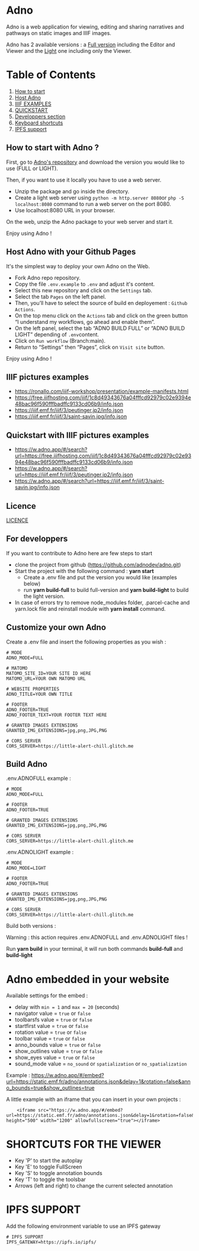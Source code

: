 # Adno

Adno is a web application for viewing, editing and sharing narratives and pathways on static images and IIIF images.

Adno has 2 available versions : a [Full version](https://w.adno.app) including the Editor and Viewer and the [Light](https://r.adno.app) one including only the Viewer.

# Table of Contents
1. [How to start](#how-to-start-with-adno-)
2. [Host Adno](#host-adno-with-github-pages)
3. [IIIF EXAMPLES](#iiif-pictures-examples)
4. [QUICKSTART](#quickstart-with-IIIF-pictures-examples)
5. [Developpers section](#for-developpers)
6. [Keyboard shortcuts](#shortcuts-for-the-viewer)
7. [IPFS support](#ipfs-support)

## How to start with Adno ?

First, go to [Adno's repository](https://github.com/adnodev/adno/releases) and download the version you would like to use (FULL or LIGHT). 

Then, if you want to use it locally you have to use a web server.

- Unzip the package and go inside the directory.
- Create a light web server using `python -m http.server 8080`or `php -S localhost:8080` command to run a web server on the port 8080.
- Use localhost:8080 URL in your browser.

On the web, unzip the Adno package to your web server and start it.

Enjoy using Adno !

## Host Adno with your Github Pages

It's the simplest way to deploy your own Adno on the Web.

- Fork Adno repo repository.
- Copy the file `.env.example` to `.env` and adjust it's content. 
- Select this new repository and click on the `Settings` tab.
- Select the tab `Pages` on the left panel. 
- Then, you’ll have to select the source of build en deployement : `Github Actions`.
- On the top menu click on the `Actions` tab and click on the green button “I understand my workflows, go ahead and enable them”.
- On the left panel, select the tab “ADNO BUILD FULL” or “ADNO BUILD LIGHT” depending of `.env`content.
- Click on `Run workflow` (Branch:main).
- Return to “Settings” then “Pages”, click on `Visit site` button.

Enjoy using Adno !

## IIIF pictures examples

* https://ronallo.com/iiif-workshop/presentation/example-manifests.html
* https://free.iiifhosting.com/iiif/1c8d49343676a04fffcd92979c02e9394e48bac96f590fffbadffc9133cd06b9/info.json
* https://iiif.emf.fr/iiif/3/peutinger.jp2/info.json
* https://iiif.emf.fr/iiif/3/saint-savin.jpg/info.json

## Quickstart with IIIF pictures examples

* https://w.adno.app/#/search?url=https://free.iiifhosting.com/iiif/1c8d49343676a04fffcd92979c02e9394e48bac96f590fffbadffc9133cd06b9/info.json
* https://w.adno.app/#/search?url=https://iiif.emf.fr/iiif/3/peutinger.jp2/info.json
* https://w.adno.app/#/search?url=https://iiif.emf.fr/iiif/3/saint-savin.jpg/info.json

## Licence

[LICENCE](https://github.com/adnodev/adno/blob/main/LICENCE)

## For developpers

If you want to contribute to Adno here are few steps to start 

  * clone the project from github (https://github.com/adnodev/adno.git)
  * Start the project with the following command : **yarn start**
    * Create a .env file and put the version you would like (examples below)
    * run **yarn build-full** to build full-version and **yarn build-light** to build the light version.
  * In case of errors try to remove node_modules folder, .parcel-cache and yarn.lock file and reinstall module with **yarn install** command.

## Customize your own Adno

Create a .env file and insert the following properties as you wish :

```
# MODE 
ADNO_MODE=FULL

# MATOMO
MATOMO_SITE_ID=YOUR SITE ID HERE
MATOMO_URL=YOUR OWN MATOMO URL

# WEBSITE PROPERTIES
ADNO_TITLE=YOUR OWN TITLE

# FOOTER
ADNO_FOOTER=TRUE
ADNO_FOOTER_TEXT=YOUR FOOTER TEXT HERE

# GRANTED IMAGES EXTENSIONS
GRANTED_IMG_EXTENSIONS=jpg,png,JPG,PNG

# CORS SERVER
CORS_SERVER=https://little-alert-chill.glitch.me
```

## Build Adno

.env.ADNOFULL example :

```
# MODE 
ADNO_MODE=FULL

# FOOTER
ADNO_FOOTER=TRUE

# GRANTED IMAGES EXTENSIONS
GRANTED_IMG_EXTENSIONS=jpg,png,JPG,PNG

# CORS SERVER
CORS_SERVER=https://little-alert-chill.glitch.me
```

.env.ADNOLIGHT example :

```
# MODE 
ADNO_MODE=LIGHT

# FOOTER
ADNO_FOOTER=TRUE

# GRANTED IMAGES EXTENSIONS
GRANTED_IMG_EXTENSIONS=jpg,png,JPG,PNG

# CORS SERVER
CORS_SERVER=https://little-alert-chill.glitch.me
```

Build both versions :

Warning : this action requires .env.ADNOFULL and .env.ADNOLIGHT files !

Run **yarn build** in your terminal, it will run both commands **build-full** and **build-light**

# Adno embedded in your website

Available settings for the embed :

- delay with `min = 1` and `max = 20` (seconds)
- navigator value = `true` or `false`
- toolbarsfs value = `true` or `false`
- startfirst value = `true` or `false`
- rotation value = `true` or `false`
- toolbar value = `true` or `false`
- anno_bounds value = `true` or `false`
- show_outlines value = `true` or `false`
- show_eyes value = `true` or `false`
- sound_mode value = `no_sound` or `spatialization` or `no_spatialization`

Example : https://w.adno.app/#/embed?url=https://static.emf.fr/adno/annotations.json&delay=1&rotation=false&anno_bounds=true&show_outlines=true

A little example with an iframe that you can insert in your own projects :

```
    <iframe src="https://w.adno.app/#/embed?url=https://static.emf.fr/adno/annotations.json&delay=1&rotation=false&anno_bounds=true" height="500" width="1200" allowfullscreen="true"></iframe>

```

# SHORTCUTS FOR THE VIEWER

- Key 'P' to start the autoplay
- Key 'E' to toggle FullScreen
- Key 'S' to toggle annotation bounds
- Key 'T' to toggle the toolsbar
- Arrows (left and right) to change the current selected annotation

# IPFS SUPPORT

Add the following environment variable to use an IPFS gateway

```
# IPFS SUPPORT
IPFS_GATEWAY=https://ipfs.io/ipfs/
```
